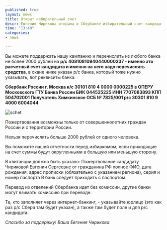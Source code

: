 ```yaml
---
published: true
layout: news
title: Открыт избирательный счет
descr: Евгения Чирикова открыла в Сбербанке избирательный счет кандидата в мэры Химок.
time: "13:40"
categories:
- news

---
```


Вы можете поддержать нашу кампанию и перечислить из любого банка не более 2000 рублей на <b>р/с 40810810940440000237 - именно это расчетный счет кандидата и именно на него надо перечислять средства</b>, в скане ниже указан р/с банка, который тоже нужно указывать, вот реквизиты банка:

<b>Сбербанк России г. Москва
к/с 30101 810 4 0000 0000225
в ОПЕРУ Московского ГТУ Банка России
БИК 044525225
ИНН 7707083893
КПП 504702001
Получатель Химкинское ОСБ № 7825/001
р/с 30301 810 9 4000 6004044</b>

![schet](http://img-fotki.yandex.ru/get/6407/21992.3c/0_8b499_82494489_L.jpg)

Пожертвования возможны только от совершеннолетних граждан России и с территории России.

Нельзя перечислять больше 2000 рублей от одного человека.

Вы поможете нашей отчетности перед избиркомом, если приходящие на счет суммы будут округленными в большую или меньшую сторону.

В квитанции должно быть указано: Пожертвование кандидату Чириковой Евгении Сергеевне от гражданина РФ полное ФИО, дата рождения, адрес прописки (обязательно с указанием региона), серия и номер паспорта 
В банк следует приходить с паспортом.

Перевод из отделений Сбербанка идет без комиссии, другие банки могут взимать комиссию при переводе.

Те, кто заполняет через интернет-банкинг, - указывайте юрлицо (это как раз р/с Сбера там будет указан), а также там будет поле и для р/с кандидата.

<i>Спасибо за поддержку! Ваша Евгения Чирикова</i>